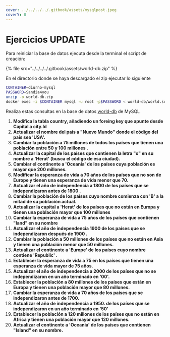 ```yaml
---
cover: ../../../../.gitbook/assets/mysqlpost.jpeg
coverY: 0
---
```


# Ejercicios UPDATE

Para reiniciar la base de datos ejecuta desde la terminal el script de creación:

{% file src="../../../../.gitbook/assets/world-db.zip" %}

En el directorio donde se haya descargado el zip ejecutar lo siguiente

```bash
CONTAINER=diurno-mysql
PASSWORD=Sandia4you
unzip -o world-db.zip
docker exec -i $CONTAINER mysql -u root -p$PASSWORD < world-db/world.sql
```

Realiza estas consultas en la base de datos [world-db](broken-reference) de MySQL

1. **Modifica la tabla country, añadiendo un foreing key que apunte desde Capital a city.Id**
2. **Actualizar el nombre del país a "Nuevo Mundo" donde el código del país sea 'USA'.**
3. **Cambiar la población a 75 millones de todos los países que tienen una población entre 50 y 100 millones .**
4. **Actualizar la capital de los países que contienen la letra "o" en su nombre a 'Herat' (busca el código de esa ciudad).**
5. **Cambiar el continente  a 'Oceania' de los países cuya población es mayor que 200 millones.**
6. **Modificar la esperanza de vida a 70 años de los países que no son de Europe y tienen una esperanza de vida menor que 70.**
7. **Actualizar el año de independencia a 1800 de los países que se independizaron antes de 1800 .**
8. **Cambiar la población de los países cuyo nombre comienza con 'B' a la mitad de su población actual.**
9. **Actualizar la capital a 'Herat' de los países que no están en Europa y tienen una población mayor que 100 millones**&#x20;
10. **Cambiar la esperanza de vida  a 75 años de los países que contienen "land" en su nombre**
11. **Actualizar el año de independencia  1900 de los países que se independizaron después de 1900 .**
12. **Cambiar la población a 50 millones de los países que no están en Asia y tienen una población menor que 50 millones.**
13. **Actualizar el continente a 'Europe' de los países cuyo nombre contiene 'Republic' .**
14. **Establecer la esperanza de vida a 75 en los países que tienen una esperanza de vida mayor de 75 años.**
15. **Actualizar el año de independencia  a 2000 de los países que no se independizaron en un año terminado en '00'.**
16. **Establecer la población a 80 millones de los países que están en Europa y tienen una población mayor que 80 millones.**
17. **Cambiar la esperanza de vida a 70 años de los países que se independizaron antes de 1700.**
18. **Actualizar el año de independencia  a 1950. de los países que se independizaron en un año terminado en '50'**
19. **Establecer la población a 120 millones de los países que no están en África y tienen una población mayor que 120 millones.**
20. **Actualizar el continente a 'Oceania' de los países que contienen "Island" en su nombre.**
